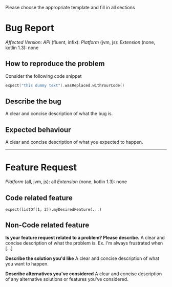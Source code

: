 Please choose the appropriate template and fill in all sections  

# Bug Report

*Affected Version*:
*API* (fluent, infix):
*Platform* (jvm, js):
*Extension* (none, kotlin 1.3): none

## How to reproduce the problem  
Consider the following code snippet
```kotlin
expect("this dummy text").wasReplaced.withYourCode()
```

## Describe the bug
A clear and concise description of what the bug is.

## Expected behaviour
A clear and concise description of what you expected to happen.


<hr/>

# Feature Request

*Platform* (all, jvm, js): all
*Extension* (none, kotlin 1.3): none

## Code related feature
```
expect(listOf(1, 2)).myDesiredFeature(...)
```

## Non-Code related feature
**Is your feature request related to a problem? Please describe.**
A clear and concise description of what the problem is. Ex. I'm always frustrated when [...]

**Describe the solution you'd like**
A clear and concise description of what you want to happen.

**Describe alternatives you've considered**
A clear and concise description of any alternative solutions or features you've considered.
